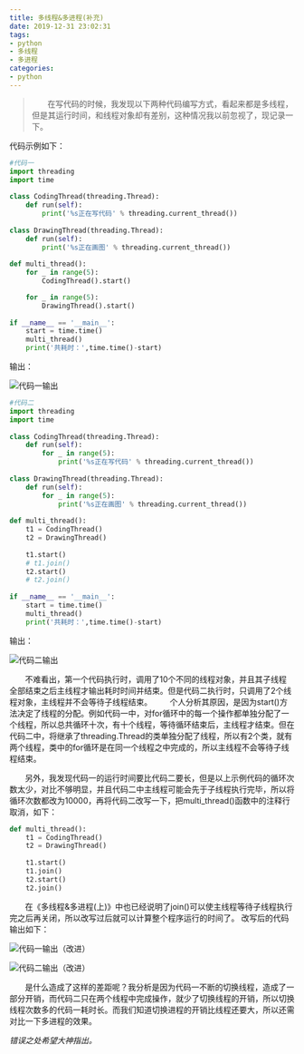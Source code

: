 ```yaml
---
title: 多线程&多进程(补充)
date: 2019-12-31 23:02:31
tags:
- python
- 多线程
- 多进程
categories: 
- python
---
```

>&#160; &#160; &#160; &#160;在写代码的时候，我发现以下两种代码编写方式，看起来都是多线程，但是其运行时间，和线程对象却有差别，这种情况我以前忽视了，现记录一下。
<!--more-->
代码示例如下：
```Python
#代码一
import threading
import time
 
class CodingThread(threading.Thread):
    def run(self):
        print('%s正在写代码' % threading.current_thread())
 
class DrawingThread(threading.Thread):
    def run(self):
        print('%s正在画图' % threading.current_thread())
 
def multi_thread():
    for _ in range(5):
        CodingThread().start()

    for _ in range(5):
        DrawingThread().start()
 
if __name__ == '__main__':
    start = time.time()
    multi_thread()
    print('共耗时：',time.time()-start)

```
输出：

![代码一输出](/python-multiprocess3/1.png)



```Python
#代码二
import threading
import time
 
class CodingThread(threading.Thread):
    def run(self):
        for _ in range(5):
            print('%s正在写代码' % threading.current_thread())
 
class DrawingThread(threading.Thread):
    def run(self):
        for _ in range(5):
            print('%s正在画图' % threading.current_thread())
 
def multi_thread():
    t1 = CodingThread()
    t2 = DrawingThread()
 
    t1.start()
    # t1.join()
    t2.start()
    # t2.join()
 
if __name__ == '__main__':
    start = time.time()
    multi_thread()
    print('共耗时：',time.time()-start)

```
输出：

![代码二输出](/python-multiprocess3/2.png)


&#160; &#160; &#160; &#160;不难看出，第一个代码执行时，调用了10个不同的线程对象，并且其子线程全部结束之后主线程才输出耗时时间并结束。但是代码二执行时，只调用了2个线程对象，主线程并不会等待子线程结束。
&#160; &#160; &#160; &#160;个人分析其原因，是因为start()方法决定了线程的分配。例如代码一中，对for循环中的每一个操作都单独分配了一个线程，所以总共循环十次，有十个线程，等待循环结束后，主线程才结束。但在代码二中，将继承了threading.Thread的类单独分配了线程，所以有2个类，就有两个线程，类中的for循环是在同一个线程之中完成的，所以主线程不会等待子线程结束。

&#160; &#160; &#160; &#160;另外，我发现代码一的运行时间要比代码二要长，但是以上示例代码的循环次数太少，对比不够明显，并且代码二中主线程可能会先于子线程执行完毕，所以将循环次数都改为10000，再将代码二改写一下，把multi_thread()函数中的注释行取消，如下：
```Python
def multi_thread():
    t1 = CodingThread()
    t2 = DrawingThread()
 
    t1.start()
    t1.join()
    t2.start()
    t2.join()

```
&#160; &#160; &#160; &#160;在《多线程&多进程(上)》中也已经说明了join()可以使主线程等待子线程执行完之后再关闭，所以改写过后就可以计算整个程序运行的时间了。
改写后的代码输出如下：

![代码一输出（改进）](/python-multiprocess3/3.png)

![代码二输出（改进）](/python-multiprocess3/4.png)

&#160; &#160; &#160; &#160;是什么造成了这样的差距呢？我分析是因为代码一不断的切换线程，造成了一部分开销，而代码二只在两个线程中完成操作，就少了切换线程的开销，所以切换线程次数多的代码一耗时长。而我们知道切换进程的开销比线程还要大，所以还需对比一下多进程的效果。

*错误之处希望大神指出。*

